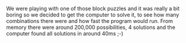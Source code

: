 We were playing with one of those block puzzles and it was really a bit boring so we decided to get the computer to solve it, to see how many combinations there were and how fast the program would run. From memory there were around 200,000 possibilities, 4 solutions and the computer found all solutions in around 40ms ;-)
